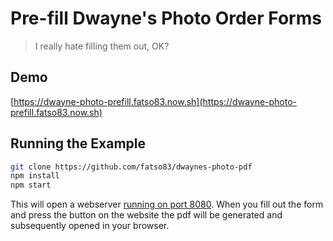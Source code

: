 # Pre-fill Dwayne's Photo Order Forms
> I really hate filling them out, OK?

## Demo
[https://dwayne-photo-prefill.fatso83.now.sh](https://dwayne-photo-prefill.fatso83.now.sh)

## Running the Example
```bash
git clone https://github.com/fatso83/dwaynes-photo-pdf
npm install
npm start
```

This will open a webserver [running on port 8080](http://localhost:8080). 
When you fill out the form and press the button on the website the pdf will be generated and
subsequently opened in your browser.

